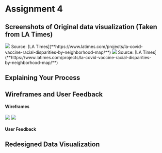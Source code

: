 # Assignment 4

## Screenshots of Original data visualization (Taken from LA Times)

<img src="https://hhejran.github.io/Portfolio/graph1.png">
Source: [LA Times](**https://www.latimes.com/projects/la-covid-vaccine-racial-disparities-by-neighborhood-map/**)
<img src="https://hhejran.github.io/Portfolio/graph2.png">
Source: [LA Times](**https://www.latimes.com/projects/la-covid-vaccine-racial-disparities-by-neighborhood-map/**)

## Explaining Your Process



## Wireframes and User Feedback

#### Wireframes
<img src="https://hhejran.github.io/Portfolio/page1.jpg">
<img src="https://hhejran.github.io/Portfolio/page2.jpg">

#### User Feedback



## Redesigned Data Visualization


